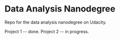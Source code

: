 # Data Analysis Nanodegree
Repo for the data analysis nanodegree on Udacity.

Project 1 -- done.
Project 2 -- in progress.
